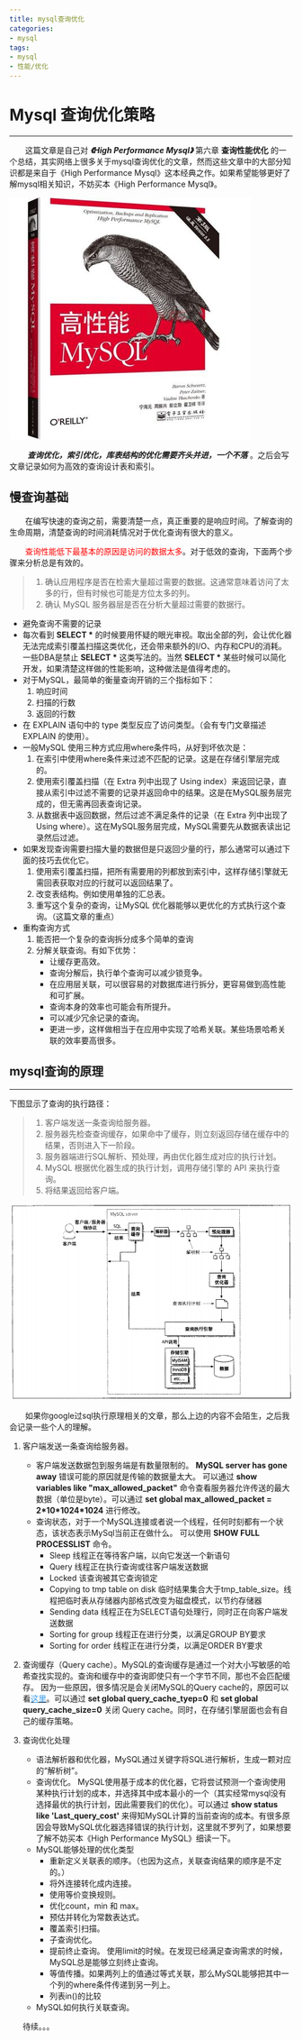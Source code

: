 ```yaml
---
title: mysql查询优化
categories:
- mysql
tags:
- mysql
- 性能/优化
---
```


# Mysql 查询优化策略 #
---

&emsp;&emsp;这篇文章是自己对 ***《High Performance Mysql》*** 第六章 **查询性能优化** 的一个总结，其实网络上很多关于mysql查询优化的文章，然而这些文章中的大部分知识都是来自于《High Performance Mysql》这本经典之作。如果希望能够更好了解mysql相关知识，不妨买本《High Performance Mysql》。

![《High Performance Mysql》](mysql查询优化/high_performance_mysql.jpg)

&emsp;&emsp; ***查询优化，索引优化，库表结构的优化需要齐头并进，一个不落*** 。之后会写文章记录如何为高效的查询设计表和索引。

## 慢查询基础 ##

&emsp;&emsp;在编写快速的查询之前，需要清楚一点，真正重要的是响应时间。了解查询的生命周期，清楚查询的时间消耗情况对于优化查询有很大的意义。

&emsp;&emsp;<font color=red>查询性能低下最基本的原因是访问的数据太多</font>。对于低效的查询，下面两个步骤来分析总是有效的。

>1. 确认应用程序是否在检索大量超过需要的数据。这通常意味着访问了太多的行，但有时候也可能是方位太多的列。
>2. 确认 MySQL 服务器层是否在分析大量超过需要的数据行。

* 避免查询不需要的记录
* 每次看到 **SELECT \*** 的时候要用怀疑的眼光审视。取出全部的列，会让优化器无法完成索引覆盖扫描这类优化，还会带来额外的I/O、内存和CPU的消耗。一些DBA是禁止 **SELECT \*** 这类写法的。当然 **SELECT \*** 某些时候可以简化开发，如果清楚这样做的性能影响，这种做法是值得考虑的。
* 对于MySQL，最简单的衡量查询开销的三个指标如下：
    1. 响应时间
    2. 扫描的行数
    3. 返回的行数
* 在 EXPLAIN 语句中的 type 类型反应了访问类型。（会有专门文章描述 EXPLAIN 的使用）。
* 一般MySQL 使用三种方式应用where条件吗，从好到坏依次是：
    1. 在索引中使用where条件来过滤不匹配的记录。这是在存储引擎层完成的。
    2. 使用索引覆盖扫描（在 Extra 列中出现了 Using index）来返回记录，直接从索引中过滤不需要的记录并返回命中的结果。这是在MySQL服务层完成的，但无需再回表查询记录。
    3. 从数据表中返回数据，然后过滤不满足条件的记录（在 Extra 列中出现了 Using where）。这在MySQL服务层完成，MySQL需要先从数据表读出记录然后过滤。
* 如果发现查询需要扫描大量的数据但是只返回少量的行，那么通常可以通过下面的技巧去优化它。
    1. 使用索引覆盖扫描，把所有需要用的列都放到索引中，这样存储引擎就无需回表获取对应的行就可以返回结果了。
    2. 改变表结构。例如使用单独的汇总表。
    3. 重写这个复杂的查询，让MySQL 优化器能够以更优化的方式执行这个查询。（这篇文章的重点）
* 重构查询方式
    1. 能否把一个复杂的查询拆分成多个简单的查询
    2. 分解关联查询。有如下优势：
        + 让缓存更高效。
        + 查询分解后，执行单个查询可以减少锁竞争。
        + 在应用层关联，可以很容易的对数据库进行拆分，更容易做到高性能和可扩展。
        + 查询本身的效率也可能会有所提升。
        + 可以减少冗余记录的查询。
        + 更进一步，这样做相当于在应用中实现了哈希关联。某些场景哈希关联的效率要高很多。

## mysql查询的原理 ##
---

下图显示了查询的执行路径：

>1. 客户端发送一条查询给服务器。
>2. 服务器先检查查询缓存，如果命中了缓存，则立刻返回存储在缓存中的结果，否则进入下一阶段。
>3. 服务器端进行SQL解析、预处理，再由优化器生成对应的执行计划。
>4. MySQL 根据优化器生成的执行计划，调用存储引擎的 API 来执行查询。
>5. 将结果返回给客户端。

![查询执行路径](mysql查询优化/query_plan.png)

&emsp;&emsp;如果你google过sql执行原理相关的文章，那么上边的内容不会陌生，之后我会记录一些个人的理解。

1. 客户端发送一条查询给服务器。
    + 客户端发送数据包到服务端是有数量限制的。 **MySQL server has gone away** 错误可能的原因就是传输的数据量太大。 可以通过 **show variables like "max_allowed_packet"** 命令查看服务器允许传送的最大数据（单位是byte）。可以通过 **set global max_allowed_packet = 2\*10\*1024\*1024** 进行修改。
    + 查询状态，对于一个MySQL连接或者说一个线程，任何时刻都有一个状态，该状态表示MySql当前正在做什么。 可以使用 **SHOW FULL PROCESSLIST** 命令。
        + Sleep  线程正在等待客户端，以向它发送一个新语句
        + Query  线程正在执行查询或往客户端发送数据
        + Locked  该查询被其它查询锁定
        + Copying to tmp table on disk  临时结果集合大于tmp_table_size。线程把临时表从存储器内部格式改变为磁盘模式，以节约存储器
        + Sending data  线程正在为SELECT语句处理行，同时正在向客户端发送数据
        + Sorting for group  线程正在进行分类，以满足GROUP BY要求
        + Sorting for order  线程正在进行分类，以满足ORDER BY要求
2. 查询缓存（Query cache）。MySQL的查询缓存是通过一个对大小写敏感的哈希查找实现的。查询和缓存中的查询即使只有一个字节不同，那也不会匹配缓存。 因为一些原因，很多情况是会关闭MySQL的Query cache的，原因可以看[<font color=#3399ea>这里</font>](http://imysql.com/2014/09/05/mysql-faq-why-close-query-cache.shtml)。可以通过 **set global query_cache_tyep=0** 和 **set global query_cache_size=0** 关闭 Query cache。同时，在存储引擎层面也会有自己的缓存策略。
3. 查询优化处理
    - 语法解析器和优化器，MySQL通过关键字将SQL进行解析，生成一颗对应的“解析树”。
    - 查询优化。 MySQL使用基于成本的优化器，它将尝试预测一个查询使用某种执行计划的成本，并选择其中成本最小的一个（其实经常mysql没有选择最优的执行计划，因此需要我们的优化）。可以通过 **show status like 'Last_query_cost'** 来得知MySQL计算的当前查询的成本。有很多原因会导致MySQL优化器选择错误的执行计划，这里就不罗列了，如果想要了解不妨买本《High Performance MySQL》细读一下。
    + MySQL能够处理的优化类型
        + 重新定义关联表的顺序。（也因为这点，关联查询结果的顺序是不定的。）
        + 将外连接转化成内连接。
        + 使用等价变换规则。
        + 优化count，min 和 max。
        + 预估并转化为常数表达式。
        + 覆盖索引扫描。
        + 子查询优化。
        + 提前终止查询。 使用limit的时候。在发现已经满足查询需求的时候，MySQL总是能够立刻终止查询。
        + 等值传播。如果两列上的值通过等式关联，那么MySQL能够把其中一个列的where条件传递到另一列上。
        + 列表in()的比较
    + MySQL如何执行关联查询。
    
    
    待续。。。